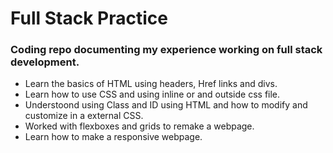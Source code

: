# Full Stack Practice
### Coding repo documenting my experience working on full stack development.

* Learn the basics of HTML using headers, Href links and divs. 
* Learn how to use CSS and using inline or and outside css file.
* Understoond using Class and ID using HTML and how to modify and customize in a external CSS.
* Worked with flexboxes and grids to remake a webpage.
* Learn how to make a responsive webpage.